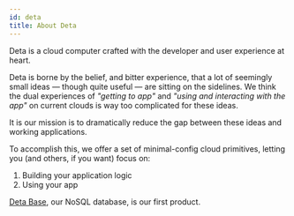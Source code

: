 ```yaml
---
id: deta
title: About Deta
---
```


Deta is a cloud computer crafted with the developer and user experience at heart.

Deta is borne by the belief, and bitter experience, that a lot of seemingly small ideas &mdash; though quite useful &mdash; are sitting on the sidelines. We think the dual experiences of *"getting to app"* and *"using and interacting with the app"* on current clouds is way too complicated for these ideas.

It is our mission is to dramatically reduce the gap between these ideas and working applications.

To accomplish this, we offer a set of minimal-config cloud primitives, letting you (and others, if you want) focus on:

1. Building your application logic
2. Using your app


[Deta Base](Base), our NoSQL database, is our first product.